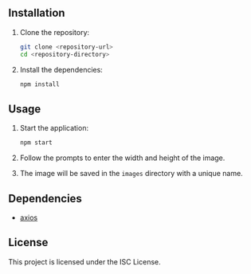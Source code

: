 
## Installation

1. Clone the repository:
    ```sh
    git clone <repository-url>
    cd <repository-directory>
    ```

2. Install the dependencies:
    ```sh
    npm install
    ```

## Usage

1. Start the application:
    ```sh
    npm start
    ```

2. Follow the prompts to enter the width and height of the image.

3. The image will be saved in the `images` directory with a unique name.

## Dependencies

- [axios](https://www.npmjs.com/package/axios)

## License

This project is licensed under the ISC License.
